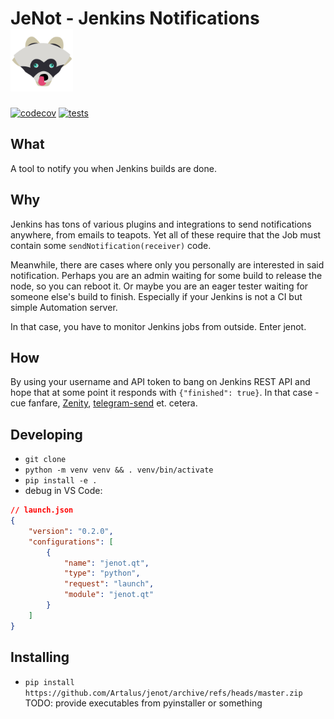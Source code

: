 # JeNot - Jenkins Notifications <img src="src/jenot/data/logo.png" height=100px width=100px>
[![codecov](https://codecov.io/gh/Artalus/jenot/branch/master/graph/badge.svg?token=95VMZCNHBQ)](https://codecov.io/gh/Artalus/jenot)
[![tests](https://github.com/Artalus/jenot/actions/workflows/tests.yml/badge.svg)](https://github.com/Artalus/jenot/actions/workflows/tests.yml)

## What
A tool to notify you when Jenkins builds are done.

## Why
Jenkins has tons of various plugins and integrations to send notifications anywhere, from emails to teapots. Yet all of these require that the Job must contain some `sendNotification(receiver)` code.

Meanwhile, there are cases where only you personally are interested in said notification. Perhaps you are an admin waiting for some build to release the node, so you can reboot it. Or maybe you are an eager tester waiting for someone else's build to finish. Especially if your Jenkins is not a CI but simple Automation server.

In that case, you have to monitor Jenkins jobs from outside. Enter jenot.

## How
By using your username and API token to bang on Jenkins REST API and hope that at some point it responds with `{"finished": true}`. In that case - cue fanfare, [Zenity](https://help.gnome.org/users/zenity/), [telegram-send](https://github.com/rahiel/telegram-send) et. cetera.

## Developing
- `git clone`
- `python -m venv venv && . venv/bin/activate`
- `pip install -e .`
- debug in VS Code:
```json
// launch.json
{
    "version": "0.2.0",
    "configurations": [
        {
            "name": "jenot.qt",
            "type": "python",
            "request": "launch",
            "module": "jenot.qt"
        }
    ]
}
```

## Installing
- `pip install https://github.com/Artalus/jenot/archive/refs/heads/master.zip`
TODO: provide executables from pyinstaller or something
